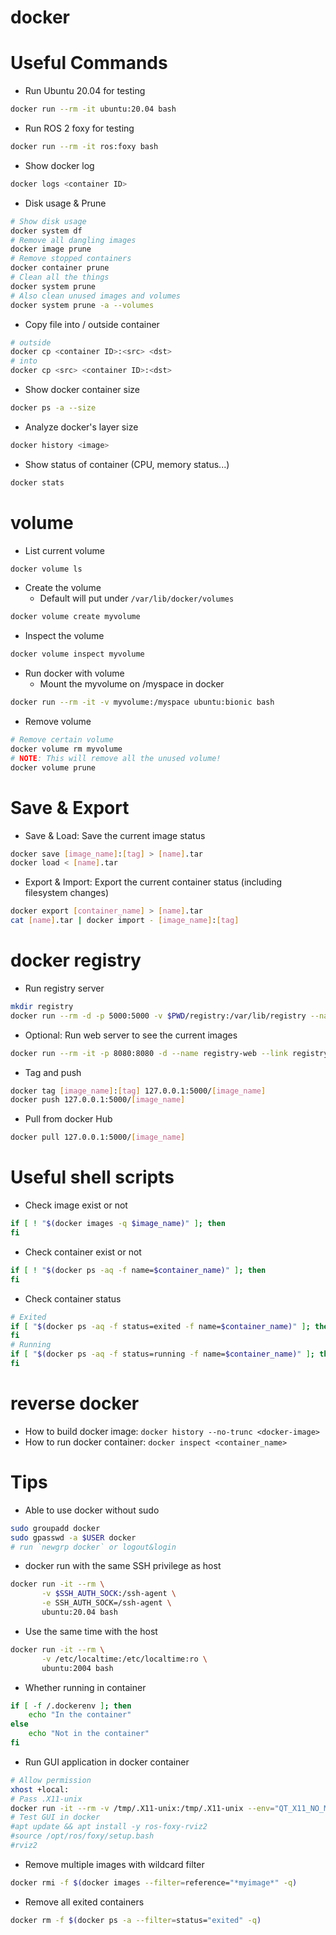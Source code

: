 # docker

# Useful Commands

* Run Ubuntu 20.04 for testing
```bash
docker run --rm -it ubuntu:20.04 bash
```

* Run ROS 2 foxy for testing
```bash
docker run --rm -it ros:foxy bash
```

* Show docker log
```bash
docker logs <container ID>
```

* Disk usage & Prune
```bash
# Show disk usage
docker system df
# Remove all dangling images
docker image prune
# Remove stopped containers
docker container prune
# Clean all the things
docker system prune
# Also clean unused images and volumes
docker system prune -a --volumes
```

* Copy file into / outside container
```bash
# outside
docker cp <container ID>:<src> <dst>
# into
docker cp <src> <container ID>:<dst>
```

* Show docker container size
```bash
docker ps -a --size
```

* Analyze docker's layer size
```bash
docker history <image>
```

* Show status of container (CPU, memory status...)

```bash
docker stats
```

# volume

* List current volume
```bash
docker volume ls
```

* Create the volume
  - Default will put under `/var/lib/docker/volumes`
```bash
docker volume create myvolume
```

* Inspect the volume
```bash
docker volume inspect myvolume
```

* Run docker with volume
  - Mount the myvolume on /myspace in docker
```bash
docker run --rm -it -v myvolume:/myspace ubuntu:bionic bash
```

* Remove volume
```bash
# Remove certain volume
docker volume rm myvolume
# NOTE: This will remove all the unused volume!
docker volume prune
```

# Save & Export

* Save & Load: Save the current image status
```bash
docker save [image_name]:[tag] > [name].tar
docker load < [name].tar
```

* Export & Import: Export the current container status (including filesystem changes)
```bash
docker export [container_name] > [name].tar
cat [name].tar | docker import - [image_name]:[tag]
```

# docker registry

* Run registry server
```bash
mkdir registry
docker run --rm -d -p 5000:5000 -v $PWD/registry:/var/lib/registry --name registry registry:2
```

* Optional: Run web server to see the current images
```bash
docker run --rm -it -p 8080:8080 -d --name registry-web --link registry -e REGISTRY_URL=http://registry:5000/v2 -e REGISTRY_NAME=localhost:5000 hyper/docker-registry-web
```

* Tag and push
```bash
docker tag [image_name]:[tag] 127.0.0.1:5000/[image_name]
docker push 127.0.0.1:5000/[image_name]
```

* Pull from docker Hub
```bash
docker pull 127.0.0.1:5000/[image_name]
```

# Useful shell scripts

* Check image exist or not
```bash
if [ ! "$(docker images -q $image_name)" ]; then
fi
```

* Check container exist or not
```bash
if [ ! "$(docker ps -aq -f name=$container_name)" ]; then
fi
```

* Check container status
```bash
# Exited
if [ "$(docker ps -aq -f status=exited -f name=$container_name)" ]; then
fi
# Running
if [ "$(docker ps -aq -f status=running -f name=$container_name)" ]; then
fi
```

# reverse docker

* How to build docker image: `docker history --no-trunc <docker-image>`
* How to run docker container: `docker inspect <container_name>`

# Tips

* Able to use docker without sudo
```bash
sudo groupadd docker
sudo gpasswd -a $USER docker
# run `newgrp docker` or logout&login 
```

* docker run with the same SSH privilege as host
```bash
docker run -it --rm \
       -v $SSH_AUTH_SOCK:/ssh-agent \
       -e SSH_AUTH_SOCK=/ssh-agent \
       ubuntu:20.04 bash
```

* Use the same time with the host
```bash
docker run -it --rm \
       -v /etc/localtime:/etc/localtime:ro \
       ubuntu:2004 bash
```

* Whether running in container
```bash
if [ -f /.dockerenv ]; then
    echo "In the container"
else
    echo "Not in the container"
fi
```

* Run GUI application in docker container
```bash
# Allow permission
xhost +local:
# Pass .X11-unix
docker run -it --rm -v /tmp/.X11-unix:/tmp/.X11-unix --env="QT_X11_NO_MITSHM=1" --env "DISPLAY=$DISPLAY" ros:foxy
# Test GUI in docker
#apt update && apt install -y ros-foxy-rviz2
#source /opt/ros/foxy/setup.bash
#rviz2
```

* Remove multiple images with wildcard filter

```bash
docker rmi -f $(docker images --filter=reference="*myimage*" -q)
```

* Remove all exited containers

```bash
docker rm -f $(docker ps -a --filter=status="exited" -q)
```

